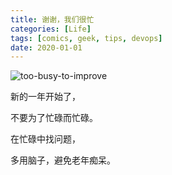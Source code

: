 ```yaml
---
title: 谢谢，我们很忙
categories: [Life]
tags: [comics, geek, tips, devops]
date: 2020-01-01
---
```


![too-busy-to-improve](https://tobyqin.github.io/img/too-busy-to-improve.png)

新的一年开始了，

不要为了忙碌而忙碌。

在忙碌中找问题，

多用脑子，避免老年痴呆。
